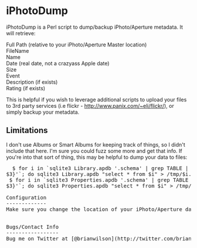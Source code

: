 iPhotoDump
=======

iPhotoDump is a Perl script to dump/backup iPhoto/Aperture metadata. It will
retrieve:

 Full Path (relative to your iPhoto/Aperture Master location)<br>
 FileName<br>
 Name<br>
 Date (real date, not a crazyass Apple date)<br>
 Size<br>
 Event<br>
 Description (if exists)<br>
 Rating (if exists)<br>

This is helpful if you wish to leverage additional scripts to upload your
files to 3rd party services (i.e flickr - http://www.panix.com/~eli/flickr/), 
or simply backup your metadata. 

Limitations
-----------
I don't use Albums or Smart Albums for keeping track of things, so I didn't
include that here.  I'm sure you could fuzz some more and get that info. If
you're into that sort of thing, this may be helpful to dump your data to files:
<pre>  $ for i in `sqlite3 Library.apdb '.schema' | grep TABLE | awk '{print
$3}'`; do sqlite3 Library.apdb "select * from $i" > /tmp/$i.out ; done
 $ for i in `sqlite3 Properties.apdb '.schema' | grep TABLE | awk '{print
$3}'`; do sqlite3 Properties.apdb "select * from $i" > /tmp/$i.out ; done

Configuration 
-------------
Make sure you change the location of your iPhoto/Aperture database to reflect where it really is.  This will probably be "/Users/<you>/Pictures/iPhoto Library/Database/"


Bugs/Contact Info
-----------------
Bug me on Twitter at [@brianwilson](http://twitter.com/brianwilson) or email me [here](http://cronological.com/comment.php?ref=bubba).


